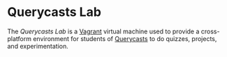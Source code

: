 # Querycasts Lab

The *Querycasts Lab* is a [Vagrant](http://www.vagrantup.com/) virtual machine used to provide a cross-platform environment for students of [Querycasts](http://www.querycasts.com/) to do quizzes, projects, and experimentation.
